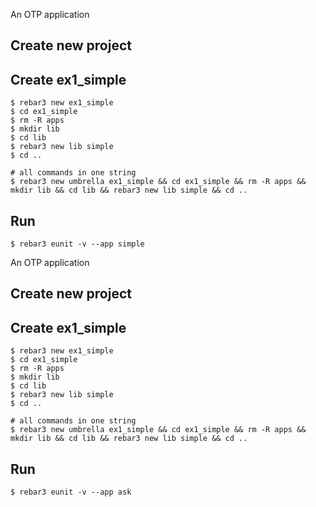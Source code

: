 An OTP application

Create new project
----	
Create ex1_simple
----	
	$ rebar3 new ex1_simple
	$ cd ex1_simple
	$ rm -R apps
	$ mkdir lib
	$ cd lib
	$ rebar3 new lib simple
	$ cd ..
	
	# all commands in one string
	$ rebar3 new umbrella ex1_simple && cd ex1_simple && rm -R apps && mkdir lib && cd lib && rebar3 new lib simple && cd ..

Run
-----
	$ rebar3 eunit -v --app simple
An OTP application

Create new project
----	
Create ex1_simple
----	
	$ rebar3 new ex1_simple
	$ cd ex1_simple
	$ rm -R apps
	$ mkdir lib
	$ cd lib
	$ rebar3 new lib simple
	$ cd ..
	
	# all commands in one string
	$ rebar3 new umbrella ex1_simple && cd ex1_simple && rm -R apps && mkdir lib && cd lib && rebar3 new lib simple && cd ..

Run
-----
	$ rebar3 eunit -v --app ask
